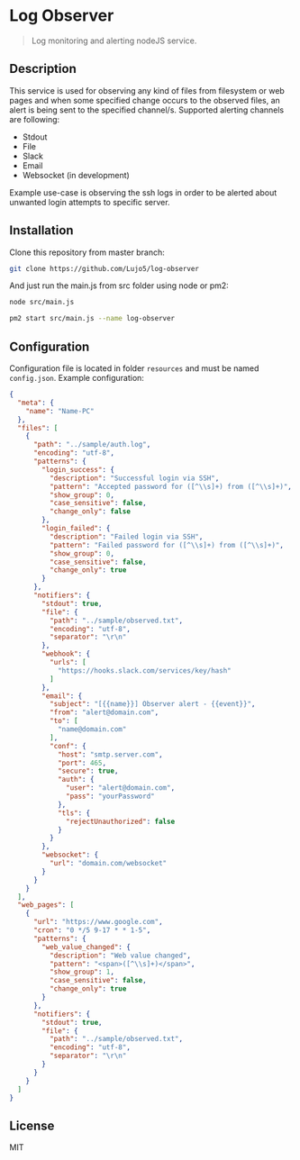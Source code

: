 # Log Observer
> Log monitoring and alerting nodeJS service.

## Description
This service is used for observing any kind of files from filesystem or web pages and when some specified change occurs
to the observed files, an alert is being sent to the specified channel/s. Supported alerting channels are following:
* Stdout
* File
* Slack
* Email
* Websocket (in development)

Example use-case is observing the ssh logs in order to be alerted about unwanted login attempts to specific server.

## Installation
Clone this repository from master branch:

```sh
git clone https://github.com/Lujo5/log-observer
```

And just run the main.js from src folder using node or pm2:

```sh
node src/main.js

pm2 start src/main.js --name log-observer
```

## Configuration
Configuration file is located in folder `resources` and must be named `config.json`.
Example configuration:

```json
{
  "meta": {
    "name": "Name-PC"
  },
  "files": [
    {
      "path": "../sample/auth.log",
      "encoding": "utf-8",
      "patterns": {
        "login_success": {
          "description": "Successful login via SSH",
          "pattern": "Accepted password for ([^\\s]+) from ([^\\s]+)",
          "show_group": 0,
          "case_sensitive": false,
          "change_only": false
        },
        "login_failed": {
          "description": "Failed login via SSH",
          "pattern": "Failed password for ([^\\s]+) from ([^\\s]+)",
          "show_group": 0,
          "case_sensitive": false,
          "change_only": true
        }
      },
      "notifiers": {
        "stdout": true,
        "file": {
          "path": "../sample/observed.txt",
          "encoding": "utf-8",
          "separator": "\r\n"
        },
        "webhook": {
          "urls": [
            "https://hooks.slack.com/services/key/hash"
          ]
        },
        "email": {
          "subject": "[{{name}}] Observer alert - {{event}}",
          "from": "alert@domain.com",
          "to": [
            "name@domain.com"
          ],
          "conf": {
            "host": "smtp.server.com",
            "port": 465,
            "secure": true,
            "auth": {
              "user": "alert@domain.com",
              "pass": "yourPassword"
            },
            "tls": {
              "rejectUnauthorized": false
            }
          }
        },
        "websocket": {
          "url": "domain.com/websocket"
        }
      }
    }
  ],
  "web_pages": [
    {
      "url": "https://www.google.com",
      "cron": "0 */5 9-17 * * 1-5",
      "patterns": {
        "web_value_changed": {
          "description": "Web value changed",
          "pattern": "<span>([^\\s]+)</span>",
          "show_group": 1,
          "case_sensitive": false,
          "change_only": true
        }
      },
      "notifiers": {
        "stdout": true,
        "file": {
          "path": "../sample/observed.txt",
          "encoding": "utf-8",
          "separator": "\r\n"
        }
      }
    }
  ]
}
```

License
----

MIT